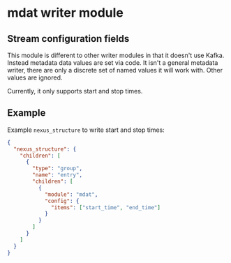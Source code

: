 # mdat writer module

## Stream configuration fields

This module is different to other writer modules in that it doesn't use Kafka. Instead metadata data values are set via
code.
It isn't a general metadata writer, there are only a discrete set of named values it will work with. Other values are 
ignored.

Currently, it only supports start and stop times.

## Example
Example `nexus_structure` to write start and stop times:

```json
{
  "nexus_structure": {
    "children": [
      {
        "type": "group",
        "name": "entry",
        "children": [
          {
            "module": "mdat",
            "config": {
              "items": ["start_time", "end_time"]
            }
          }
        ]
      }
    ]
  }
}
```
